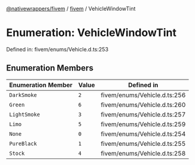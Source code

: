 [@nativewrappers/fivem](../../README.md) / [fivem](../README.md) / VehicleWindowTint

# Enumeration: VehicleWindowTint

Defined in: fivem/enums/Vehicle.d.ts:253

## Enumeration Members

| Enumeration Member | Value | Defined in |
| ------ | ------ | ------ |
| <a id="darksmoke"></a> `DarkSmoke` | `2` | fivem/enums/Vehicle.d.ts:256 |
| <a id="green"></a> `Green` | `6` | fivem/enums/Vehicle.d.ts:260 |
| <a id="lightsmoke"></a> `LightSmoke` | `3` | fivem/enums/Vehicle.d.ts:257 |
| <a id="limo"></a> `Limo` | `5` | fivem/enums/Vehicle.d.ts:259 |
| <a id="none"></a> `None` | `0` | fivem/enums/Vehicle.d.ts:254 |
| <a id="pureblack"></a> `PureBlack` | `1` | fivem/enums/Vehicle.d.ts:255 |
| <a id="stock"></a> `Stock` | `4` | fivem/enums/Vehicle.d.ts:258 |
